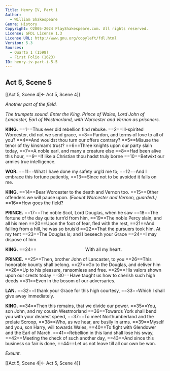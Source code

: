 ```yaml
---
Title: Henry IV, Part 1
Author: 
  - William Shakespeare
Genre: History
Copyright: ©2005-2024 PlayShakespeare.com. All rights reserved.
License: GFDL License 1.3
License URL: http://www.gnu.org/copyleft/fdl.html
Version: 5.3
Sources:
  - Quarto 1 (1598)
  - First Folio (1623)
ID: henry-iv-part-i-5-5
---
```


## Act 5, Scene 5
[[Act 5, Scene 4|← Act 5, Scene 4]]

*Another part of the field.*

*The trumpets sound. Enter the King, Prince of Wales, Lord John of Lancaster, Earl of Westmorland, with Worcester and Vernon as prisoners.*

**KING.**
==1==Thus ever did rebellion find rebuke.
==2==Ill-spirited Worcester, did not we send grace,
==3==Pardon, and terms of love to all of you?
==4==And wouldst thou turn our offers contrary?
==5==Misuse the tenor of thy kinsman’s trust?
==6==Three knights upon our party slain today,
==7==A noble earl, and many a creature else
==8==Had been alive this hour,
==9==If like a Christian thou hadst truly borne
==10==Betwixt our armies true intelligence.

**WOR.**
==11==What I have done my safety urg’d me to;
==12==And I embrace this fortune patiently,
==13==Since not to be avoided it falls on me.

**KING.**
==14==Bear Worcester to the death and Vernon too.
==15==Other offenders we will pause upon.
*(Exeunt Worcester and Vernon, guarded.)*
==16==How goes the field?

**PRINCE.**
==17==The noble Scot, Lord Douglas, when he saw
==18==The fortune of the day quite turn’d from him,
==19==The noble Percy slain, and all his men
==20==Upon the foot of fear, fled with the rest,
==21==And falling from a hill, he was so bruis’d
==22==That the pursuers took him. At my tent
==23==The Douglas is; and I beseech your Grace
==24==I may dispose of him.

**KING.**
==24==           With all my heart.

**PRINCE.**
==25==Then, brother John of Lancaster, to you
==26==This honorable bounty shall belong.
==27==Go to the Douglas, and deliver him
==28==Up to his pleasure, ransomless and free.
==29==His valors shown upon our crests today
==30==Have taught us how to cherish such high deeds
==31==Even in the bosom of our adversaries.

**LAN.**
==32==I thank your Grace for this high courtesy,
==33==Which I shall give away immediately.

**KING.**
==34==Then this remains, that we divide our power.
==35==You, son John, and my cousin Westmorland
==36==Towards York shall bend you with your dearest speed,
==37==To meet Northumberland and the prelate Scroop,
==38==Who, as we hear, are busily in arms.
==39==Myself and you, son Harry, will towards Wales,
==40==To fight with Glendower and the Earl of March.
==41==Rebellion in this land shall lose his sway,
==42==Meeting the check of such another day,
==43==And since this business so fair is done,
==44==Let us not leave till all our own be won.

*Exeunt.*

[[Act 5, Scene 4|← Act 5, Scene 4]]
